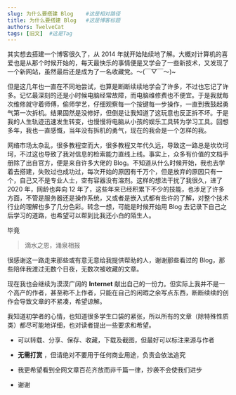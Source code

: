```yaml
---
slug: 为什么要搭建 Blog    #这是相对路径
title: 为什么要搭建 Blog   #这是博客标题
authors: TwelveCat
tags: [旧文]  #这是Tag
---
```


其实想去搭建一个博客很久了，从 2014 年就开始陆续地了解。大概对计算机的喜爱也是从那个时候开始的，每天最快乐的事情便是又学会了一些新技术，又发现了一个新网站，虽然最后还是成为了一名收藏党。～(￣▽￣～)~

但是这几年也一直在不同地尝试，也算是断断续续地学会了许多，不过也忘记了许多。记忆最深刻的还是小时候电脑经常故障，而电脑维修费也不便宜。于是我就每次维修就守着师傅，偷师学艺，仔细观察每一个按键每一步操作，一直到我鼓起勇气第一次拆机。结果固然是没修好，但倒是让我知道了这玩意也反正拆不坏。于是我的人生轨迹迅速发生转变，也慢慢将电脑从小孩的娱乐工具转为学习工具。回想多年，我也一直感慨，当年没有拆机的勇气，现在的我会是一个怎样的我。

网络市场太杂乱，很多教程空而大，很多教程又年代久远，导致这一路总是坎坎坷坷，不过这也导致了我对信息的检索能力直线上线。事实上，众多有价值的文档手册除了出自官方，便是来自许多大佬的 Blog。不知道从什么时候开始，我也去学着去搭建，失败过也成功过，每次开始的原因有千万个，但是放弃的原因只有一个，自己又不是专业人士，空有容器没有溶剂。这样的想法干扰了我很久，进了 2020 年，网龄也奔向 12 年了，这些年来已经积累下不少的技能，也涉足了许多方面，不管是服务器还是操作系统，又或者是嵌入式都有些许的了解，对整个技术行业的理解也多了几分色彩。转念一想，可能是时候开始用 Blog 去记录下自己之后学习的道路，也希望可以帮到比我还小白的陌生人。

毕竟

> 滴水之恩，涌泉相报

很感谢这一路走来那些或有意无意给我提供帮助的人，谢谢那些看过的 Blog，那些陪伴我渡过无数个日夜，无数次被收藏的文章。

现在我也会继续为漠漠广阔的 **Internet** 献出自己的一份力。但实际上我并不是一个高产的作者，甚至称不上作者，只能在自己的闲暇之余写点东西，断断续续的创作会导致文章的不紧凑，希望谅解。

我知道初学者的心情，也知道很多学生口袋的紧张，所以所有的文章（除特殊性质类）都尽可能地详细，也对读者提出一些要求和希望。

- 可以转载、分享、保存、收藏，下载及截图，但最好可以标注来源与作者

-  **无需打赏** ，但请绝对不要用于任何商业用途，负责会依法追究

- 我更希望看到全网文章百花齐放而非千篇一律，抄袭不会使我们进步

- 谢谢